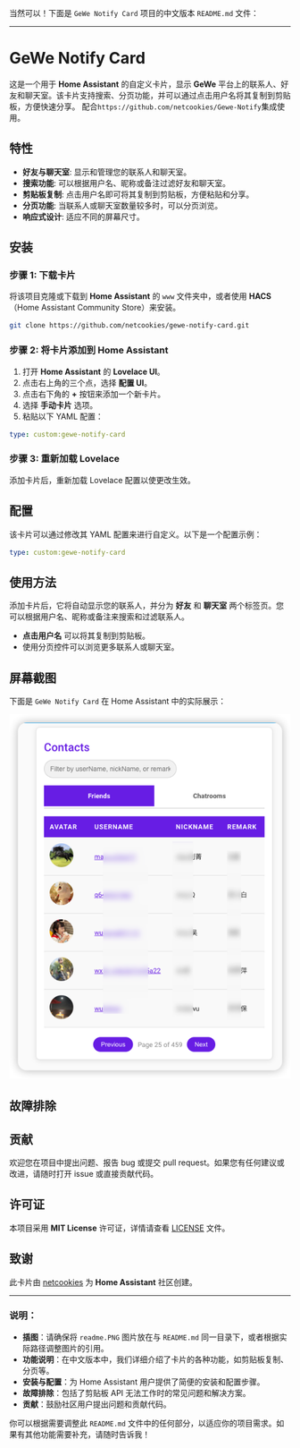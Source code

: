  
当然可以！下面是 `GeWe Notify Card` 项目的中文版本 `README.md` 文件：

---

# GeWe Notify Card

这是一个用于 **Home Assistant** 的自定义卡片，显示 **GeWe** 平台上的联系人、好友和聊天室。该卡片支持搜索、分页功能，并可以通过点击用户名将其复制到剪贴板，方便快速分享。
配合`https://github.com/netcookies/Gewe-Notify`集成使用。

## 特性

- **好友与聊天室**: 显示和管理您的联系人和聊天室。
- **搜索功能**: 可以根据用户名、昵称或备注过滤好友和聊天室。
- **剪贴板复制**: 点击用户名即可将其复制到剪贴板，方便粘贴和分享。
- **分页功能**: 当联系人或聊天室数量较多时，可以分页浏览。
- **响应式设计**: 适应不同的屏幕尺寸。

## 安装

### 步骤 1: 下载卡片

将该项目克隆或下载到 **Home Assistant** 的 `www` 文件夹中，或者使用 **HACS**（Home Assistant Community Store）来安装。

```bash
git clone https://github.com/netcookies/gewe-notify-card.git
```

### 步骤 2: 将卡片添加到 Home Assistant

1. 打开 **Home Assistant** 的 **Lovelace UI**。
2. 点击右上角的三个点，选择 **配置 UI**。
3. 点击右下角的 **+** 按钮来添加一个新卡片。
4. 选择 **手动卡片** 选项。
5. 粘贴以下 YAML 配置：

```yaml
type: custom:gewe-notify-card
```

### 步骤 3: 重新加载 Lovelace

添加卡片后，重新加载 Lovelace 配置以使更改生效。

## 配置

该卡片可以通过修改其 YAML 配置来进行自定义。以下是一个配置示例：

```yaml
type: custom:gewe-notify-card
```

## 使用方法

添加卡片后，它将自动显示您的联系人，并分为 **好友** 和 **聊天室** 两个标签页。您可以根据用户名、昵称或备注来搜索和过滤联系人。

- **点击用户名** 可以将其复制到剪贴板。
- 使用分页控件可以浏览更多联系人或聊天室。

## 屏幕截图

下面是 `GeWe Notify Card` 在 Home Assistant 中的实际展示：

![GeWe Notify Card](README.png)

## 故障排除

## 贡献

欢迎您在项目中提出问题、报告 bug 或提交 pull request。如果您有任何建议或改进，请随时打开 issue 或直接贡献代码。

## 许可证

本项目采用 **MIT License** 许可证，详情请查看 [LICENSE](LICENSE) 文件。

## 致谢

此卡片由 [netcookies](https://github.com/netcookies) 为 **Home Assistant** 社区创建。

---

### 说明：
- **插图**：请确保将 `readme.PNG` 图片放在与 `README.md` 同一目录下，或者根据实际路径调整图片的引用。
- **功能说明**：在中文版本中，我们详细介绍了卡片的各种功能，如剪贴板复制、分页等。
- **安装与配置**：为 Home Assistant 用户提供了简便的安装和配置步骤。
- **故障排除**：包括了剪贴板 API 无法工作时的常见问题和解决方案。
- **贡献**：鼓励社区用户提出问题和贡献代码。

你可以根据需要调整此 `README.md` 文件中的任何部分，以适应你的项目需求。如果有其他功能需要补充，请随时告诉我！
